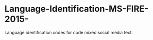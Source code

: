 # Language-Identification-MS-FIRE-2015-

Language identification codes for code mixed social media text.
